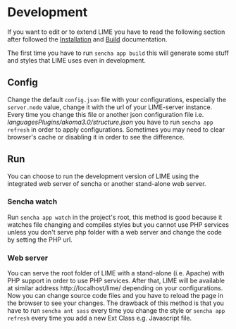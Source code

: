 # Development
If you want to edit or to extend LIME you have to read the following section after followed the [Installation](Installation.md) and [Build](Build.md) documentation.

The first time you have to run `sencha app build` this will generate some stuff and styles that LIME uses even in development.

## Config
Change the default `config.json` file with your configurations, especially the `server.node` value, change it with the url of your LIME-server instance. Every time you change this file or another json configuration file i.e. *languagesPlugins/akoma3.0/structure.json* you have to run `sencha app refresh` in order to apply configurations. Sometimes you may need to clear browser's cache or disabling it in order to see the difference.

## Run
You can choose to run the development version of LIME using the integrated web server of sencha or another stand-alone web server.
### Sencha watch
Run `sencha app watch` in the project's root, this method is good because it watches file changing and compiles styles but you cannot use PHP services unless you don't serve php folder with a web server and change the code by setting the PHP url.
### Web server
You can serve the root folder of LIME with a stand-alone (i.e. Apache) with PHP support in order to use PHP services. After that, LIME will be available at similar address http://localhost/lime/ depending on your configurations. Now you can change source code files and you have to reload the page in the browser to see your changes. The drawback of this method is that you have to run `sencha ant sass` every time you change the style or `sencha app refresh` every time you add a new Ext Class e.g. Javascript file.